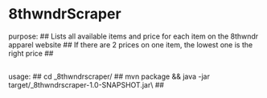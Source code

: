 # 8thwndrScraper

purpose: ##
Lists all available items and price for each item on the 8thwndr apparel website ##
If there are 2 prices on one item, the lowest one is the right price ##
##
usage: ##
cd _8thwndrscraper/ ##
mvn package && java -jar target/_8thwndrscraper-1.0-SNAPSHOT.jar\ ##
